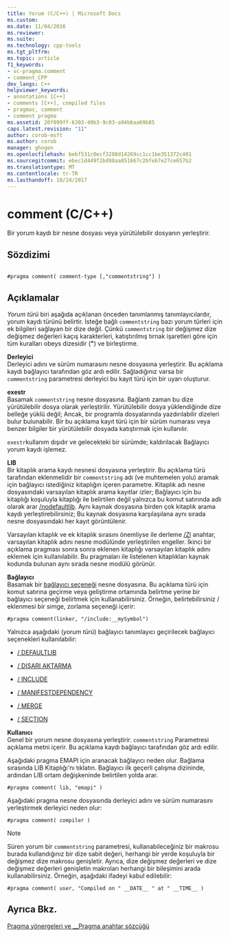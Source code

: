 ```yaml
---
title: Yorum (C/C++) | Microsoft Docs
ms.custom: 
ms.date: 11/04/2016
ms.reviewer: 
ms.suite: 
ms.technology: cpp-tools
ms.tgt_pltfrm: 
ms.topic: article
f1_keywords:
- vc-pragma.comment
- comment_CPP
dev_langs: C++
helpviewer_keywords:
- annotations [C++]
- comments [C++], compiled files
- pragmas, comment
- comment pragma
ms.assetid: 20f099ff-6303-49b3-9c03-a94b6aa69b85
caps.latest.revision: "11"
author: corob-msft
ms.author: corob
manager: ghogen
ms.openlocfilehash: bebf531c0ecf3288d14269cc1cc1be351372c401
ms.sourcegitcommit: ebec1d449f2bd98aa851667c2bfeb7e27ce657b2
ms.translationtype: MT
ms.contentlocale: tr-TR
ms.lasthandoff: 10/24/2017
---
```

# <a name="comment-cc"></a>comment (C/C++)
Bir yorum kaydı bir nesne dosyası veya yürütülebilir dosyanın yerleştirir.  
  
## <a name="syntax"></a>Sözdizimi  
  
```  
  
#pragma comment( comment-type [,"commentstring"] )  
```  
  
## <a name="remarks"></a>Açıklamalar  
 *Yorum türü* biri aşağıda açıklanan önceden tanımlanmış tanımlayıcılardır, yorum kaydı türünü belirtir. İsteğe bağlı `commentstring` bazı yorum türleri için ek bilgileri sağlayan bir dize değil. Çünkü `commentstring` bir değişmez dize değişmez değerleri kaçış karakterleri, katıştırılmış tırnak işaretleri göre için tüm kuralları obeys dizesidir (**"**) ve birleştirme.  
  
 **Derleyici**  
 Derleyici adını ve sürüm numarasını nesne dosyasına yerleştirir. Bu açıklama kaydı bağlayıcı tarafından göz ardı edilir. Sağladığınız varsa bir `commentstring` parametresi derleyici bu kayıt türü için bir uyarı oluşturur.  
  
 **exestr**  
 Basamak `commentstring` nesne dosyasına. Bağlantı zaman bu dize yürütülebilir dosya olarak yerleştirilir. Yürütülebilir dosya yüklendiğinde dize belleğe yüklü değil; Ancak, bir programla dosyalarında yazdırılabilir dizeleri bulur bulunabilir. Bir bu açıklama kayıt türü için bir sürüm numarası veya benzer bilgiler bir yürütülebilir dosyada katıştırmak için kullanılır.  
  
 `exestr`kullanım dışıdır ve gelecekteki bir sürümde; kaldırılacak Bağlayıcı yorum kaydı işlemez.  
  
 **LIB**  
 Bir kitaplık arama kaydı nesnesi dosyasına yerleştirir. Bu açıklama türü tarafından eklenmelidir bir `commentstring` adı (ve muhtemelen yolu) aramak için bağlayıcı istediğiniz kitaplığın içeren parametre. Kitaplık adı nesne dosyasındaki varsayılan kitaplık arama kayıtlar izler; Bağlayıcı için bu kitaplığı koşuluyla kitaplığı ile belirtilen değil yalnızca bu komut satırında adlı olarak arar [/nodefaultlib](../build/reference/nodefaultlib-ignore-libraries.md). Aynı kaynak dosyasına birden çok kitaplık arama kaydı yerleştirebilirsiniz; Bu kaynak dosyasına karşılaşılana aynı sırada nesne dosyasındaki her kayıt görüntülenir.  
  
 Varsayılan kitaplık ve ek kitaplık sırasını önemliyse ile derleme [/Zl](../build/reference/zl-omit-default-library-name.md) anahtar, varsayılan kitaplık adını nesne modülünde yerleştirilen engeller. İkinci bir açıklama pragması sonra sonra eklenen kitaplığı varsayılan kitaplık adını eklemek için kullanılabilir. Bu pragmaları ile listelenen kitaplıkları kaynak kodunda bulunan aynı sırada nesne modülü görünür.  
  
 **Bağlayıcı**  
 Basamak bir [bağlayıcı seçeneği](../build/reference/linker-options.md) nesne dosyasına. Bu açıklama türü için komut satırına geçirme veya geliştirme ortamında belirtme yerine bir bağlayıcı seçeneği belirtmek için kullanabilirsiniz. Örneğin, belirtebilirsiniz / eklenmesi bir simge, zorlama seçeneği içerir:  
  
```  
#pragma comment(linker, "/include:__mySymbol")  
```  
  
 Yalnızca aşağıdaki (*yorum türü*) bağlayıcı tanımlayıcı geçirilecek bağlayıcı seçenekleri kullanılabilir:  
  
-   [/ DEFAULTLIB](../build/reference/defaultlib-specify-default-library.md)  
  
-   [/ DIŞARI AKTARMA](../build/reference/export-exports-a-function.md)  
  
-   [/ INCLUDE](../build/reference/include-force-symbol-references.md)  
  
-   [/ MANIFESTDEPENDENCY](../build/reference/manifestdependency-specify-manifest-dependencies.md)  
  
-   [/ MERGE](../build/reference/merge-combine-sections.md)  
  
-   [/ SECTION](../build/reference/section-specify-section-attributes.md)  
  
 **Kullanıcı**  
 Genel bir yorum nesne dosyasına yerleştirir. `commentstring` Parametresi açıklama metni içerir. Bu açıklama kaydı bağlayıcı tarafından göz ardı edilir.  
  
 Aşağıdaki pragma EMAPI için aranacak bağlayıcı neden olur. Bağlama sırasında LIB Kitaplığı'nı tıklatın. Bağlayıcı ilk geçerli çalışma dizininde, ardından LIB ortam değişkeninde belirtilen yolda arar.  
  
```  
#pragma comment( lib, "emapi" )  
```  
  
 Aşağıdaki pragma nesne dosyasında derleyici adını ve sürüm numarasını yerleştirmek derleyici neden olur:  
  
```  
#pragma comment( compiler )  
```  
  
> [!NOTE]
>  Süren yorum bir `commentstring` parametresi, kullanabileceğiniz bir makrosu burada kullandığınız bir dize sabit değeri, herhangi bir yerde koşuluyla bir değişmez dize makrosu genişletir. Ayrıca, dize değişmez değerleri ve dize değişmez değerleri genişletin makroları herhangi bir bileşimini arada kullanabilirsiniz. Örneğin, aşağıdaki ifadeyi kabul edilebilir:  
  
```  
#pragma comment( user, "Compiled on " __DATE__ " at " __TIME__ )   
```  
  
## <a name="see-also"></a>Ayrıca Bkz.  
 [Pragma yönergeleri ve __Pragma anahtar sözcüğü](../preprocessor/pragma-directives-and-the-pragma-keyword.md)